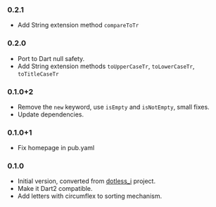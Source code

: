 ### 0.2.1

- Add String extension method `compareToTr`

### 0.2.0

- Port to Dart null safety.
- Add String extension methods `toUpperCaseTr`, `toLowerCaseTr`, `toTitleCaseTr`

### 0.1.0+2

- Remove the `new` keyword, use `isEmpty` and `isNotEmpty`, small fixes.
- Update dependencies.

### 0.1.0+1

- Fix homepage in pub.yaml

### 0.1.0

- Initial version, converted from [dotless_i](https://github.com/ahmetaa/dotless_i) project.
- Make it Dart2 compatible. 
- Add letters with circumflex to sorting mechanism.